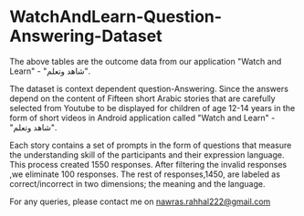 # WatchAndLearn-Question-Answering-Dataset


The above tables are the outcome data from our application "Watch and Learn" - "شاهد وتعلم".

The dataset is context dependent question-Answering. Since the answers depend on the content of Fifteen short Arabic stories that are carefully selected from Youtube to be displayed for children of age 12-14 years in the form of short videos in Android application called "Watch and Learn" - "شاهد وتعلم".

Each story contains a set of prompts in the form of questions that measure the understanding skill of the participants and their expression language. This process created 1550 responses. After filtering the invalid responses ,we eliminate 100 responses. The rest of responses,1450, are labeled as correct/incorrect in two dimensions; the meaning and the language.

For any queries, please contact me on <nawras.rahhal222@gmail.com>
